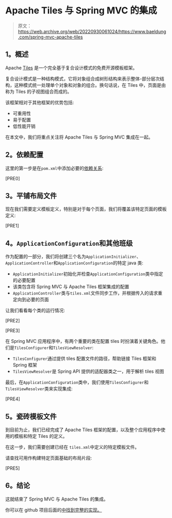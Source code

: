# Apache Tiles 与 Spring MVC 的集成

> 原文：<https://web.archive.org/web/20220930061024/https://www.baeldung.com/spring-mvc-apache-tiles>

## **1。概述**

Apache [Tiles](https://web.archive.org/web/20220525130657/https://tiles.apache.org/) 是一个完全基于复合设计模式的免费开源模板框架。

复合设计模式是一种结构模式，它将对象组合成树形结构来表示整体-部分层次结构，这种模式统一处理单个对象和对象的组合。换句话说，在 Tiles 中，页面是由称为 Tiles 的子视图组合而成的。

该框架相对于其他框架的优势包括:

*   可重用性
*   易于配置
*   低性能开销

在本文中，我们将重点关注将 Apache Tiles 与 Spring MVC 集成在一起。

## **2。依赖配置**

这里的第一步是在`pom.xml`中添加必要的[依赖关系](https://web.archive.org/web/20220525130657/https://search.maven.org/classic/#search%7Cgav%7C1%7Cg%3A%22org.apache.tiles%22%20AND%20a%3A%22tiles-jsp%22):

[PRE0]

## **3。平铺布局文件**

现在我们需要定义模板定义，特别是对于每个页面，我们将覆盖该特定页面的模板定义:

[PRE1]

## **4。`ApplicationConfiguration`和其他班级**

作为配置的一部分，我们将创建三个名为`ApplicationInitializer`、`ApplicationController`和`ApplicationConfiguration`的特定 java 类:

*   `ApplicationInitializer`初始化并检查`ApplicationConfiguration`类中指定的必要配置
*   该类包含将 Spring MVC 与 Apache Tiles 框架集成的配置
*   `ApplicationController`类与`tiles.xml`文件同步工作，并根据传入的请求重定向到必要的页面

让我们看看每个类的运行情况:

[PRE2]

[PRE3]

在 Spring MVC 应用程序中，有两个重要的类在配置 tiles 时扮演着关键角色。他们是`TilesConfigurer`和`TilesViewResolver`:

*   `TilesConfigurer`通过提供 tiles 配置文件的路径，帮助链接 Tiles 框架和 Spring 框架
*   `TilesViewResolver`是 Spring API 提供的适配器类之一，用于解析 tiles 视图

最后，在`ApplicationConfiguration`类中，我们使用`TilesConfigurer`和`TilesViewResolver`类来实现集成:

[PRE4]

## **5。瓷砖模板文件**

到目前为止，我们已经完成了 Apache Tiles 框架的配置，以及整个应用程序中使用的模板和特定 Tiles 的定义。

在这一步，我们需要创建已经在 `tiles.xml`中定义的特定模板文件。

请查找可用作构建特定页面基础的布局片段:

[PRE5]

## **6。结论**

这就结束了 Spring MVC 与 Apache Tiles 的集成。

你可以在 github 项目后面的[中找到完整的实现。](https://web.archive.org/web/20220525130657/https://github.com/eugenp/tutorials/tree/master/spring-web-modules/spring-mvc-views)